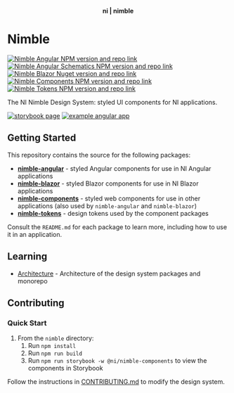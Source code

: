 <div align="center">
    <p align="center"><b>ni | nimble</b></p>
</div>

# Nimble

[![Nimble Angular NPM version and repo link](https://img.shields.io/npm/v/@ni/nimble-angular.svg?label=@ni/nimble-angular)](https://www.npmjs.com/package/@ni/nimble-angular)
[![Nimble Angular Schematics NPM version and repo link](https://img.shields.io/npm/v/@ni/nimble-angular-schematics.svg?label=@ni/nimble-angular-schematics)](https://www.npmjs.com/package/@ni/nimble-angular-schematics)
[![Nimble Blazor Nuget version and repo link](https://img.shields.io/nuget/v/NimbleBlazor.svg?label=NimbleBlazor)](https://www.nuget.org/packages/NimbleBlazor)
[![Nimble Components NPM version and repo link](https://img.shields.io/npm/v/@ni/nimble-components.svg?label=@ni/nimble-components)](https://www.npmjs.com/package/@ni/nimble-components)
[![Nimble Tokens NPM version and repo link](https://img.shields.io/npm/v/@ni/nimble-tokens.svg?label=@ni/nimble-tokens)](https://www.npmjs.com/package/@ni/nimble-tokens)

The NI Nimble Design System: styled UI components for NI applications.

[![storybook page](https://img.shields.io/badge/storybook-white.svg?logo=storybook)](https://ni.github.io/nimble/storybook)
[![example angular app](https://img.shields.io/badge/example%20angular%20app-dd0031.svg?logo=angular)](https://ni.github.io/nimble/example-client-app)

## Getting Started

This repository contains the source for the following packages:

- **[nimble-angular](angular-workspace/projects/ni/nimble-angular/)** - styled Angular components for use in NI Angular applications
- **[nimble-blazor](packages/nimble-blazor/)** - styled Blazor components for use in NI Blazor applications
- **[nimble-components](packages/nimble-components/)** - styled web components for use in other applications (also used by `nimble-angular` and `nimble-blazor`)
- **[nimble-tokens](packages/nimble-tokens/)** - design tokens used by the component packages

Consult the `README.md` for each package to learn more, including how to use it in an application.

## Learning

- [Architecture](docs/Architecture.md) - Architecture of the design system packages and monorepo

## Contributing

### Quick Start

1. From the `nimble` directory:
   1. Run `npm install`
   1. Run `npm run build`
   1. Run `npm run storybook -w @ni/nimble-components` to view the components in Storybook

Follow the instructions in [CONTRIBUTING.md](CONTRIBUTING.md) to modify the design system.
